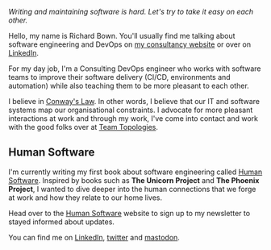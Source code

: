 _Writing and maintaining software is hard. Let's try to take it easy on each other._

Hello, my name is Richard Bown. You'll usually find me talking about software engineering and DevOps on [my consultancy website](https://richardwbown.com) or over on [LinkedIn](https://www.linkedin.com/in/richard-bown/).

For my day job, I'm a Consulting DevOps engineer who works with software teams to improve their software delivery (CI/CD, environments and automation) while also teaching them to be more pleasant to each other.

I believe in [Conway's Law](https://en.wikipedia.org/wiki/Conway%27s_law). In other words, I believe that our IT and software systems map our organisational constraints.
I advocate for more pleasant interactions at work and through my work, I've come into contact and work with the good folks over at [Team Topologies](https://teamtopologies.com/).


## Human Software

I'm currently writing my first book about software engineering called [Human Software](https://humansoftware.page). Inspired by books such as **The Unicorn Project** and **The Phoenix Project**, I wanted to dive deeper into  the human connections that we forge at work and how they relate to our home lives.

Head over to the [Human Software](https://humansoftware.page) website to sign up to my newsletter to stayed informed about updates.

You can find me on [LinkedIn](https://www.linkedin.com/in/richard-bown/), [twitter](https://twitter.com/bown_rw) and [mastodon](https://mastodon.social/@bownie).
